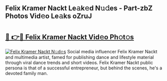 ## Felix Kramer Nackt Le𝚊k𝚎d N𝚞𝚍es - Part-zbZ Photos Vid𝚎o Le𝚊ks oZruJ

# <h2><a href="http://fb0avf1.evod.top/?m=Felix+Kramer+Nackt">🔗 👉🔴 Felix Kramer Nackt Vid𝚎o Ph𝚘t𝚘s</a></h2>

[![Felix Kramer Nackt N𝚞d𝚎s](https://i.imgur.com/8V9OHl7.gif)](http://fb0avf1.evod.top/?m=Felix+Kramer+Nackt)
Social media influencer Felix Kramer Nackt and multimedia artist, famed for publishing dance and lifestyle material through viral dance trends and short videos. Felix Kramer Nackt public persona is that of a successful entrepreneur, but behind the scenes, he's a devoted family man. 
